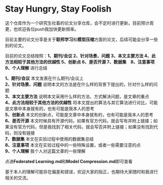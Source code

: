 # Stay Hungry, Stay Foolish
这个仓库作为一个研究生社畜的论文分享仓库，会不定时进行更新。目前预计周更，也欢迎各位push我加快更新频率。  
  
目前主要的论文分享是关于**联邦学习**和**模型压缩**方面的论文，后续可能会分享一些别的论文。  
  
目前的论文总结按照：**1、期刊/会议 2、针对场景、问题 3、本文主要方法 4、此方法相较于其他方法的优越性 5、创新点 6、是否开源 7、数据集　8、注意事项 9、个人理解** 进行总结
  
**1、期刊/会议** 本文发表在什么期刊/会议上  
**2、针对场景、问题** 说明本文的方法是在什么样的背景下提出的，针对什么样的问题  
**3、本文主要方法** 说明本文采用什么样的方法、方式解决问题，是文章的重点  
**4、此方法相较于其他方法的优越性** 将本文提出的算法与其它算法进行对比，可能是文章中本身就有的，也有可能是我本人的思考  
**5、创新点** 本文的创新点，可能是文章中本身就有的，也有可能是我本人的思考  
**6、是否开源** 本文时候具有开源代码，如果有官方代码，就会写有并附上链接；如果没有官方代码，但是我找到了相关代码，就会写否并附上链接；如果没有找到代码，则没有链接  
**7、数据集** 本文在实验过程中使用的数据集总结  
**8、注意事项** 本文在实验过程中的一些特殊设置，或者一些需要注意的点  
**9、个人理解** 我个人对这篇文章的一些理解  
  
点进**Federated Learning.md**和**Model Compression.md**即可查看  
  
基于本人的理解可能存在偏差和错误，欢迎大家的指正，也期待大家随时和我进行相关的交流。  
  
